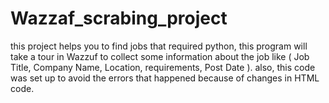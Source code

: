 # Wazzaf_scrabing_project
this project helps you to find jobs that required python, this program will take a tour in Wazzuf to collect some information about the job like ( Job Title, Company Name, Location, requirements, Post Date ).
also, this code was set up to avoid the errors that happened because of changes in HTML code.
